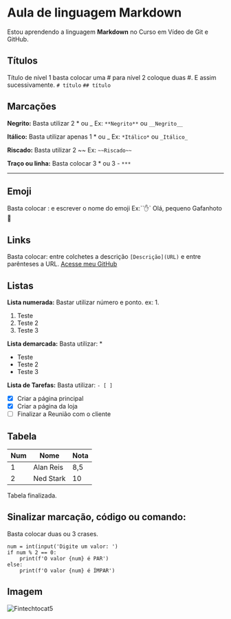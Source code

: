 # Aula de linguagem Markdown #
Estou aprendendo a linguagem **Markdown** no Curso em Vídeo de Git e GitHub.

##  Títulos
Título de nível 1 basta colocar uma # para nível 2 coloque duas #. 
E assim sucessivamente.
`# título`
`## título`

## Marcações

**Negrito:** Basta utilizar 2 * ou _ 
Ex: `**Negrito**` ou `__Negrito__`

**Itálico:** Basta utilizar apenas 1 * ou _
Ex: `*Itálico*` ou `_Itálico_`

**Riscado:** Basta utilizar 2 ~~
Ex: `~~Riscado~~`

**Traço ou linha:** Basta colocar 3 * ou 3 -
`***`
***

## Emoji
Basta colocar : e escrever o nome do emoji 
Ex:``:hand:`
Olá, pequeno Gafanhoto 🖖 

## Links
Basta colocar: entre colchetes a descrição `[Descrição](URL)` e entre parênteses a URL.
[Acesse meu GitHub](https://github.com/alanreiss)

## Listas

**Lista numerada:**
Bastar utilizar número e ponto.
ex: 1.

1. Teste
2. Teste 2
3. Teste 3

**Lista demarcada:**
Basta utilizar: *

* Teste
* Teste 2
* Teste 3

**Lista de Tarefas:**
Basta utilizar: `- [ ]`

- [x] Criar a página principal
- [x] Criar a página da loja
- [ ] Finalizar a Reunião com o cliente

## Tabela

Num | Nome | Nota
---|---|---
1 | Alan Reis | 8,5
2 | Ned Stark | 10

Tabela finalizada.

## Sinalizar marcação, código ou comando:
Basta colocar duas ou 3 crases.

```
num = int(input('Digite um valor: ')
if num % 2 == 0:
    print(f'O valor {num} é PAR')
else:
    print(f'O valor {num} é ÍMPAR')
```

## Imagem
![Fintechtocat5](https://user-images.githubusercontent.com/16352959/117033355-a79e1280-acd8-11eb-9390-027e8b8c6a93.png)


